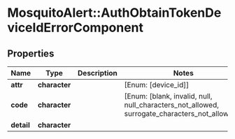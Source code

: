 # MosquitoAlert::AuthObtainTokenDeviceIdErrorComponent


## Properties
Name | Type | Description | Notes
------------ | ------------- | ------------- | -------------
**attr** | **character** |  | [Enum: [device_id]] 
**code** | **character** |  | [Enum: [blank, invalid, null, null_characters_not_allowed, surrogate_characters_not_allowed]] 
**detail** | **character** |  | 


